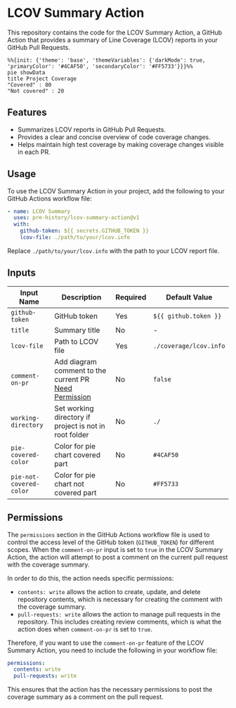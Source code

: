# LCOV Summary Action

This repository contains the code for the LCOV Summary Action, a GitHub Action that provides a summary of Line Coverage (LCOV) reports in your GitHub Pull Requests.

```mermaid
%%{init: {'theme': 'base', 'themeVariables': {'darkMode': true, 'primaryColor': '#4CAF50', 'secondaryColor': '#FF5733'}}}%%
pie showData
title Project Coverage
"Covered" : 80
"Not covered" : 20
```

## Features

- Summarizes LCOV reports in GitHub Pull Requests.
- Provides a clear and concise overview of code coverage changes.
- Helps maintain high test coverage by making coverage changes visible in each PR.

## Usage

To use the LCOV Summary Action in your project, add the following to your GitHub Actions workflow file:

```yaml
- name: LCOV Summary
  uses: pre-history/lcov-summary-action@v1
  with:
    github-token: ${{ secrets.GITHUB_TOKEN }}
    lcov-file: ./path/to/your/lcov.info
```

Replace `./path/to/your/lcov.info` with the path to your LCOV report file.

## Inputs

| Input Name              | Description                                                           | Required | Default Value          |
| ----------------------- | --------------------------------------------------------------------- | -------- | ---------------------- |
| `github-token`          | GitHub token                                                          | Yes      | `${{ github.token }}`  |
| `title`                 | Summary title                                                         | No       | -                      |
| `lcov-file`             | Path to LCOV file                                                     | Yes      | `./coverage/lcov.info` |
| `comment-on-pr`         | Add diagram comment to the current PR [Need Permission](#permissions) | No       | `false`                |
| `working-directory`     | Set working directory if project is not in root folder                | No       | `./`                   |
| `pie-covered-color`     | Color for pie chart covered part                                      | No       | `#4CAF50`              |
| `pie-not-covered-color` | Color for pie chart not covered part                                  | No       | `#FF5733`              |

## Permissions

The `permissions` section in the GitHub Actions workflow file is used to control the access level of the GitHub token (`GITHUB_TOKEN`) for different scopes. When the `comment-on-pr` input is set to `true` in the LCOV Summary Action, the action will attempt to post a comment on the current pull request with the coverage summary.

In order to do this, the action needs specific permissions:

- `contents: write` allows the action to create, update, and delete repository contents, which is necessary for creating the comment with the coverage summary.
- `pull-requests: write` allows the action to manage pull requests in the repository. This includes creating review comments, which is what the action does when `comment-on-pr` is set to `true`.

Therefore, if you want to use the `comment-on-pr` feature of the LCOV Summary Action, you need to include the following in your workflow file:

```yaml
permissions:
  contents: write
  pull-requests: write
```

This ensures that the action has the necessary permissions to post the coverage summary as a comment on the pull request.

